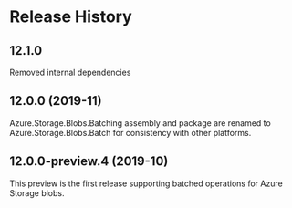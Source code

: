 Release History
===============

12.1.0
--------------------------
Removed internal dependencies

12.0.0 (2019-11)
--------------------------
Azure.Storage.Blobs.Batching assembly and package are renamed to Azure.Storage.Blobs.Batch
for consistency with other platforms.

12.0.0-preview.4 (2019-10)
--------------------------
This preview is the first release supporting batched operations for Azure
Storage blobs.
